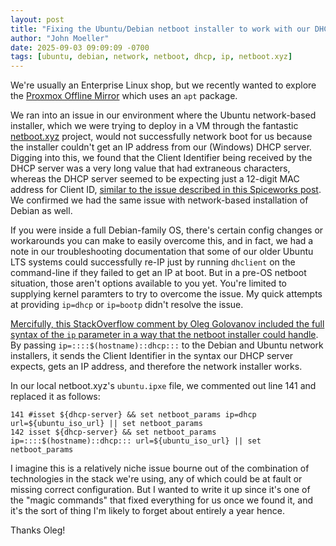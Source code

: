 ```yaml
---
layout: post
title: "Fixing the Ubuntu/Debian netboot installer to work with our DHCP server"
author: "John Moeller"
date: 2025-09-03 09:09:09 -0700
tags: [ubuntu, debian, network, netboot, dhcp, ip, netboot.xyz]
---
```


We're usually an Enterprise Linux shop, but we recently wanted to explore the [Proxmox Offline Mirror](https://pom.proxmox.com/) which uses an `apt` package.

We ran into an issue in our environment where the Ubuntu network-based installer, which we were trying to deploy in a VM through the fantastic [netboot.xyz](https://netboot.xyz/) project, would not successfully network boot for us because the installer couldn't get an IP address from our (Windows) DHCP server. Digging into this, we found that the Client Identifier being received by the DHCP server was a very long value that had extraneous characters, whereas the DHCP server seemed to be expecting just a 12-digit MAC address for Client ID, [similar to the issue described in this Spiceworks post](https://community.spiceworks.com/t/strange-extra-long-linux-mac-address-in-dhcp-active-leases/775449). We confirmed we had the same issue with network-based installation of Debian as well.

If you were inside a full Debian-family OS, there's certain config changes or workarounds you can make to easily overcome this, and in fact, we had a note in our troubleshooting documentation that some of our older Ubuntu LTS systems could successfully re-IP just by running `dhclient` on the command-line if they failed to get an IP at boot. But in a pre-OS netboot situation, those aren't options available to you yet. You're limited to supplying kernel paramters to try to overcome the issue. My quick attempts at providing `ip=dhcp` or `ip=bootp` didn't resolve the issue.

[Mercifully, this StackOverflow comment by Oleg Golovanov included the full syntax of the `ip` parameter in a way that the netboot installer could handle](https://stackoverflow.com/a/77733349/23493737). By passing `ip=::::$(hostname)::dhcp:::` to the Debian and Ubuntu network installers, it sends the Client Identifier in the syntax our DHCP server expects, gets an IP address, and therefore the network installer works. 

In our local netboot.xyz's `ubuntu.ipxe` file, we commented out line 141 and replaced it as follows:

```
141 #isset ${dhcp-server} && set netboot_params ip=dhcp url=${ubuntu_iso_url} || set netboot_params
142 isset ${dhcp-server} && set netboot_params ip=::::$(hostname)::dhcp::: url=${ubuntu_iso_url} || set netboot_params
```

I imagine this is a relatively niche issue bourne out of the combination of technologies in the stack we're using, any of which could be at fault or missing correct configuration. But I wanted to write it up since it's one of the "magic commands" that fixed everything for us once we found it, and it's the sort of thing I'm likely to forget about entirely a year hence. 

Thanks Oleg!